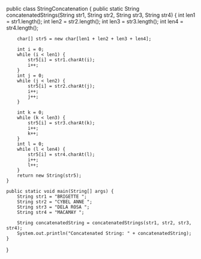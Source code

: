 public class StringConcatenation {
    public static String concatenatedStrings(String str1, String str2, String str3, String str4) {
        int len1 = str1.length();
        int len2 = str2.length();
        int len3 = str3.length();
        int len4 = str4.length();

        char[] str5 = new char[len1 + len2 + len3 + len4];

        int i = 0;
        while (i < len1) {
            str5[i] = str1.charAt(i);
            i++;
        }
        int j = 0;
        while (j < len2) {
            str5[i] = str2.charAt(j);
            i++;
            j++;
        }

        int k = 0;
        while (k < len3) {
            str5[i] = str3.charAt(k);
            i++;
            k++;
        }
        int l = 0;
        while (l < len4) {
            str5[i] = str4.charAt(l);
            i++;
            l++;
        }
        return new String(str5);
    }

    public static void main(String[] args) {
        String str1 = "BRIGETTE ";
        String str2 = "CYBEL ANNE ";
        String str3 = "DELA ROSA ";
        String str4 = "MACAMAY ";

        String concatenatedString = concatenatedStrings(str1, str2, str3, str4);
        System.out.println("Concatenated String: " + concatenatedString);
    }
}
